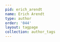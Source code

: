```yaml
---
pid: erich_arendt
name: Erich Arendt
type: author
order: '044'
layout: tagpage
collection: author_tags
---
```

